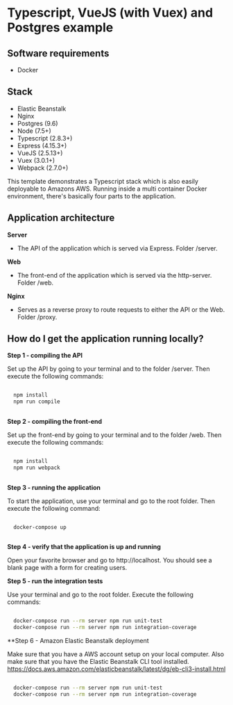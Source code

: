 # Typescript, VueJS (with Vuex) and Postgres example
## Software requirements
 * Docker

## Stack
 * Elastic Beanstalk
 * Nginx
 * Postgres (9.6)
 * Node (7.5+)
 * Typescript (2.8.3+)
 * Express (4.15.3+)
 * VueJS (2.5.13+)
 * Vuex (3.0.1+)
 * Webpack (2.7.0+)

This template demonstrates a Typescript stack which is also easily deployable to Amazons AWS.
Running inside a multi container Docker environment, there's basically four parts to the application.

## Application architecture
 **Server**
 * The API of the application which is served via Express. Folder /server.

 **Web**
 * The front-end of the application which is served via the http-server. Folder /web.

 **Nginx**
 * Serves as a reverse proxy to route requests to either the API or the Web. Folder /proxy.


## How do I get the application running locally?

**Step 1 - compiling the API** 

Set up the API by going to your terminal and to the folder /server. Then execute the following commands:

```sh

  npm install
  npm run compile
  
```

**Step 2 - compiling the front-end** 

Set up the front-end by going to your terminal and to the folder /web. Then execute the following commands:

```sh

  npm install
  npm run webpack
  
```

**Step 3 - running the application** 

To start the application, use your terminal and go to the root folder. Then execute the following command:

```sh

  docker-compose up
 
```

**Step 4 - verify that the application is up and running**

Open your favorite browser and go to http://localhost. You should see a blank page with a form for creating users.


**Step 5 - run the integration tests** 

Use your terminal and go to the root folder. Execute the following commands:

```sh

  docker-compose run --rm server npm run unit-test
  docker-compose run --rm server npm run integration-coverage

```

**Step 6 - Amazon Elastic Beanstalk deployment

Make sure that you have a AWS account setup on your local computer. Also make sure that you have the Elastic Beanstalk CLI tool installed. https://docs.aws.amazon.com/elasticbeanstalk/latest/dg/eb-cli3-install.html

```sh

  docker-compose run --rm server npm run unit-test
  docker-compose run --rm server npm run integration-coverage

```
